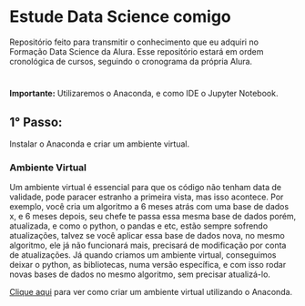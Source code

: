 # Estude Data Science comigo
Repositório feito para transmitir o conhecimento que eu adquiri no Formação Data Science da Alura.
Esse repositório estará em ordem cronológica de cursos, seguindo o cronograma da própria Alura.

#

**Importante:** Utilizaremos o Anaconda, e como IDE o Jupyter Notebook.

## 1° Passo:
Instalar o Anaconda e criar um ambiente virtual.

### Ambiente Virtual
Um ambiente virtual é essencial para que os código não tenham data de validade, pode paracer estranho a primeira vista, mas isso acontece. Por exemplo, você cria um algoritmo a 6 meses atrás com uma base de dados x, e 6 meses depois, seu chefe te passa essa mesma base de dados porém, atualizada, e como o python, o pandas e etc, estão sempre sofrendo atualizações, talvez se você aplicar essa base de dados nova, no mesmo algoritmo, ele já não funcionará mais, precisará de modificação por conta de atualizações.
Já quando criamos um ambiente virtual, conseguimos deixar o python, as bibliotecas, numa versão específica, e com isso rodar novas bases de dados no mesmo algoritmo, sem precisar atualizá-lo.

[Clique aqui](https://www.youtube.com/watch?v=stEvUVvYD00) para ver como criar um ambiente virtual utilizando o Anaconda.
